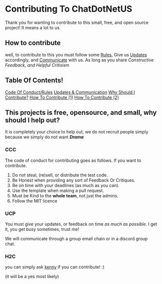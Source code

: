 # Contributing To ChatDotNetUS
Thank you for wanting to contribute to this small, free, and open source project! It means a lot to us.

## How to contribute
well, to contribute to this you must follow some [Rules](###ccc), Give us [Updates](###UCP) accordingly, and [Communicate](###UCP) with us. As long as you share *Constructive Feedback, and Helpful Critisism*

## Table Of Contents!
[Code Of Conduct/Rules](###CCC)
[Updates & Communication](###UCP)
[Why Should I Contribute?](#this-projects-is-free-opensource-and-small-why-should-i-help-out)
[How To Contribute (1)](#how-to-contribute)
[How To Contribute (2)](###H2C)

## This projects is free, opensource, and small, why should I help out?
It is completely your choice to help out, we do not recruit people simply because we simply do not want ***Drama***

### CCC
The code of conduct for contributing goes as follows. If you want to contribute.

1. Do not steal, (re)sell, or distribute the test code.
2. Be Honest when providing any sort of Feedback Or Critiques.
3. Be on time with your deadlines (as much as you can).
4. Use the template when making a pull request.
5. Must be Kind to the **whole team**, not just the admins.
6. Follow the MIT licence

### UCP
You must give your updates, or feedback on time *as much as possible*. I get it, you get busy sometimes, trust me!

We will communicate through a group email chain or in a discord group chat.

### H2C
you can simply ask [kenny](https://github.com/SillyKenny) if you can contribute! :)

(it will be a yes most likely)

